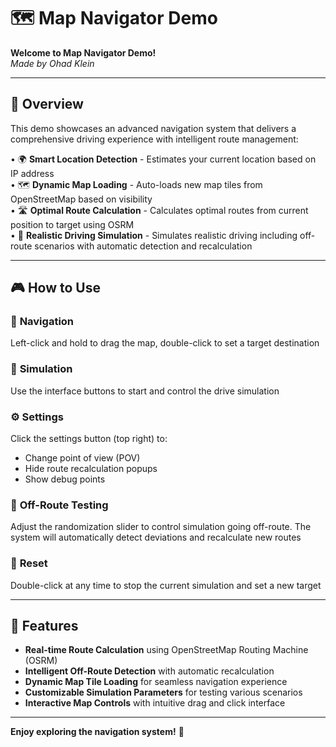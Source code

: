 # 🗺️ Map Navigator Demo

**Welcome to Map Navigator Demo!**  
*Made by Ohad Klein*

---

## 🌟 Overview

This demo showcases an advanced navigation system that delivers a comprehensive driving experience with intelligent route management:

• 🌍 **Smart Location Detection** - Estimates your current location based on IP address  
• 🗺️ **Dynamic Map Loading** - Auto-loads new map tiles from OpenStreetMap based on visibility  
• 🛣️ **Optimal Route Calculation** - Calculates optimal routes from current position to target using OSRM  
• 🚗 **Realistic Driving Simulation** - Simulates realistic driving including off-route scenarios with automatic detection and recalculation  

---

## 🎮 How to Use

### 🧭 **Navigation**
Left-click and hold to drag the map, double-click to set a target destination

### 🚙 **Simulation** 
Use the interface buttons to start and control the drive simulation

### ⚙️ **Settings**
Click the settings button (top right) to:
- Change point of view (POV)
- Hide route recalculation popups
- Show debug points

### 🔀 **Off-Route Testing**
Adjust the randomization slider to control simulation going off-route. The system will automatically detect deviations and recalculate new routes

### 🔄 **Reset**
Double-click at any time to stop the current simulation and set a new target

---

## 🎯 Features

- **Real-time Route Calculation** using OpenStreetMap Routing Machine (OSRM)
- **Intelligent Off-Route Detection** with automatic recalculation
- **Dynamic Map Tile Loading** for seamless navigation experience
- **Customizable Simulation Parameters** for testing various scenarios
- **Interactive Map Controls** with intuitive drag and click interface

---

**Enjoy exploring the navigation system!** 🚀
